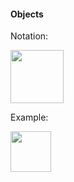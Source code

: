 <link rel="stylesheet" href="{{baseUrl}}/css/textbook.css">

<div class="website-content">

#### Objects

<div id="main">

Notation:

<img src="{{baseUrl}}/uml/objectDiagrams/objects/introduction/images/notation.png" height="85" />
<p/>

<tip-box>

Example:

<img src="{{baseUrl}}/uml/objectDiagrams/objects/introduction/images/professorStudent.png" height="65" />
<p/>

</tip-box>

<!-- extras ------------------------------------------------------------------------------------ -->

<panel header=":paperclip: Extras" expandable type="seamless" expanded>

  <panel header=":mortar_board: Learning Outcomes" expandable type="seamless">
    <include src="exercises.md" />
  </panel>

  <panel header=":package: Resources" expandable type="seamless">
    <include src="resources.md" />
  </panel>

</panel>

</div>
</div>

